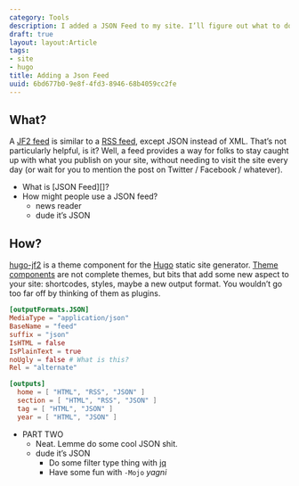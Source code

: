 ```yaml
---
category: Tools
description: I added a JSON Feed to my site. I’ll figure out what to do with it later.
draft: true
layout: layout:Article
tags:
- site
- hugo
title: Adding a Json Feed
uuid: 6bd677b0-9e8f-4fd3-8946-68b4059cc2fe
---
```


## What?

[JF2 feed]: https://www.w3.org/TR/jf2/#jf2feed
[RSS feed]: https://en.wikipedia.org/wiki/RSS

A [JF2 feed][] is similar to a [RSS feed][], except JSON instead of XML.
That’s not particularly helpful, is it? Well, a feed provides a way for
folks to stay caught up with what you publish on your site, without
needing to visit the site every day (or wait for you to mention the post
on Twitter / Facebook / whatever).

* What is [JSON Feed][]?
* How might people use a JSON feed?
  * news reader
  * dude it’s JSON

## How?

[hugo-jf2]: https://github.com/kaushalmodi/hugo-jf2
[Hugo]: https://gohugo.io
[Theme components]: https://gohugo.io/themes/theme-components/

[hugo-jf2][] is a theme component for the [Hugo][] static site generator.
[Theme components][] are not complete themes, but bits that add some new aspect to your site:
shortcodes, styles, maybe a new output format. You wouldn’t go too far
off by thinking of them as plugins.

``` toml
[outputFormats.JSON]
MediaType = "application/json"
BaseName = "feed"
suffix = "json"
IsHTML = false
IsPlainText = true
noUgly = false # What is this?
Rel = "alternate"

[outputs]
  home = [ "HTML", "RSS", "JSON" ]
  section = [ "HTML", "RSS", "JSON" ]
  tag = [ "HTML", "JSON" ]
  year = [ "HTML", "JSON" ]
```

[jq]: https://stedolan.github.io/jq

* PART TWO
  * Neat. Lemme do some cool JSON shit.
  * dude it’s JSON
    * Do some filter type thing with [jq][]
    * Have some fun with `-Mojo` _yagni_